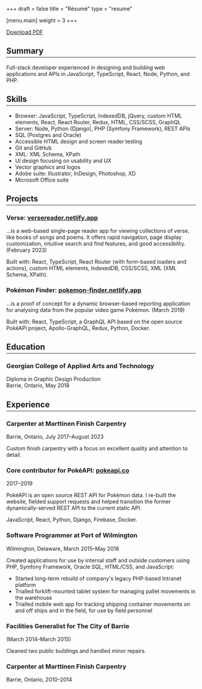 +++
draft = false
title = "Résumé"
type = "resume"

[menu.main]
weight = 3
+++

<style>
   h2 {
      border-bottom: 1px solid;
      padding-bottom: 4px;
   }
</style>

[Download PDF](/resume-charlesmarttinen.pdf)

## Summary

Full-stack developer experienced in designing and building web applications and APIs in JavaScript, TypeScript, React, Node, Python, and PHP.

## Skills

-   Browser: JavaScript, TypeScript, IndexedDB, jQuery, custom HTML elements, React, React Router, Redux, HTML, CSS/SCSS, GraphQL
-   Server: Node, Python (Django), PHP (Symfony Framework), REST APIs
-   SQL (Postgres and Oracle)
-   Accessible HTML design and screen reader testing
-   Git and GitHub
-   XML: XML Schema, XPath
-   UI design focusing on usability and UX
-   Vector graphics and logos
-   Adobe suite: Illustrator, InDesign, Photoshop, XD
-   Microsoft Office suite

## Projects

### Verse: [versereader.netlify.app](https://versereader.netlify.app)

…is a web-based single-page reader app for viewing collections of verse, like books of songs and poems. It offers rapid navigation, page display customization, intuitive search and find features, and good accessibility. (February 2023)

Built with: React, TypeScript, React Router (with form-based loaders and actions), custom HTML elements, IndexedDB, CSS/SCSS, XML (XML Schema, XPath).

### Pokémon Finder: [pokemon-finder.netlify.app](https://pokemon-finder.netlify.app)

…is a proof of concept for a dynamic browser-based reporting application for analysing data from the popular video game Pokémon. (March 2019)

Built with: React, TypeScript, a GraphQL API based on the open source PokéAPI project, Apollo-GraphQL, Redux, Python, Docker.

## Education

### Georgian College of Applied Arts and Technology

Diploma in Graphic Design Production  
Barrie, Ontario, May 2018

## Experience

### Carpenter at Marttinen Finish Carpentry

Barrie, Ontario, July 2017–August 2023

Custom finish carpentry with a focus on excellent quality and attention to detail.

### Core contributor for PokéAPI: [pokeapi.co](https://pokeapi.co)

2017–2019

PokéAPI is an open source REST API for Pokémon data. I re-built the website, fielded support requests and helped transition the former dynamically-served REST API to the current static API.

JavaScript, React, Python, Django, Firebase, Docker.

### Software Programmer at Port of Wilmington

Wilmington, Delaware, March 2015–May 2016

Created applications for use by internal staff and outside customers using PHP, Symfony Framework, Oracle SQL, HTML/CSS, and JavaScript:

-   Started long-term rebuild of company's legacy PHP-based Intranet platform
-   Trialled forklift-mounted tablet system for managing pallet movements in the warehouse
-   Trialled mobile web app for tracking shipping container movements on and off ships and in the field, for use by field personnel

### Facilities Generalist for The City of Barrie

(March 2014–March 2015)

Cleaned two public buildings and handled minor repairs.

### Carpenter at Marttinen Finish Carpentry

Barrie, Ontario, 2010–2014

